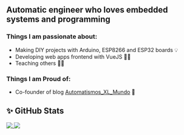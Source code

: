 ## Automatic engineer who loves embedded systems and programming
### Things I am passionate about:
- Making DIY projects with Arduino, ESP8266 and ESP32 boards 💡
- Developing web apps frontend with VueJS 👨‍💻
- Teaching others 👨‍🏫

### Things I am Proud of:
- Co-founder of blog [Automatismos_XL_Mundo](https://automatismosmundo.com/) 📝

## ✨ GitHub Stats

<a href="https://github.com/elC0mpa">
  <img align="top" src="https://github-readme-stats.vercel.app/api?username=elC0mpa&hide_rank=false&show_icons=true&line_height=27&count_private=true&theme=vue" />
</a>
<a href="https://github.com/elC0mpa">
  <img align="top" src="https://github-readme-stats.vercel.app/api/top-langs/?username=elC0mpa&hide=tex,html,css&count_private=true&theme=vue" />
</a>

<!--
**elC0mpa/elC0mpa** is a ✨ _special_ ✨ repository because its `README.md` (this file) appears on your GitHub profile.

Here are some ideas to get you started:

- 🔭 I’m currently working on ...
- 🌱 I’m currently learning ...
- 👯 I’m looking to collaborate on ...
- 🤔 I’m looking for help with ...
- 💬 Ask me about ...
- 📫 How to reach me: ...
- 😄 Pronouns: ...
- ⚡ Fun fact: ...
-->
